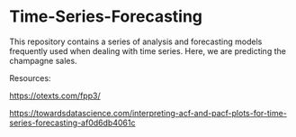 # Time-Series-Forecasting


This repository contains a series of analysis and forecasting models frequently used when dealing with time series. Here, we are predicting the champagne sales.

Resources:

https://otexts.com/fpp3/

https://towardsdatascience.com/interpreting-acf-and-pacf-plots-for-time-series-forecasting-af0d6db4061c
